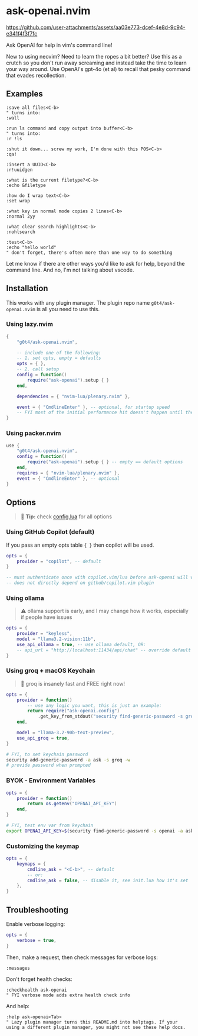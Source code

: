 # ask-openai.nvim

https://github.com/user-attachments/assets/aa03e773-dcef-4e8d-9c94-e341f4f3f7fc

Ask OpenAI for help in vim's command line!

New to using neovim? Need to learn the ropes a bit better? Use this as a crutch so you don't run away screaming and instead take the time to learn your way around. Use OpenAI's gpt-4o (et al) to recall that pesky command that evades recollection.

## Examples

```vim
:save all files<C-b>
" turns into:
:wall

:run ls command and copy output into buffer<C-b>
" turns into:
:r !ls

:shut it down... screw my work, I'm done with this POS<C-b>
:qa!

:insert a UUID<C-b>
:r!uuidgen

:what is the current filetype?<C-b>
:echo &filetype

:how do I wrap text<C-b>
:set wrap

:what key in normal mode copies 2 lines<C-b>
:normal 2yy

:what clear search highlights<C-b>
:nohlsearch

:test<C-b>
:echo "hello world"
" don't forget, there's often more than one way to do something

```

Let me know if there are other ways you'd like to ask for help, beyond the command line. And no, I'm not talking about vscode.

## Installation

This works with any plugin manager. The plugin repo name `g0t4/ask-openai.nvim` is all you need to use this.

### Using lazy.nvim

```lua
{
    "g0t4/ask-openai.nvim",

    -- include one of the following:
    -- 1. set opts, empty = defaults
    opts = { },
    -- 2. call setup
    config = function()
        require("ask-openai").setup { }
    end,

    dependencies = { "nvim-lua/plenary.nvim" },

    event = { "CmdlineEnter" }, -- optional, for startup speed
    -- FYI most of the initial performance hit doesn't happen until the first use
}
```

### Using packer.nvim

```lua
use {
    "g0t4/ask-openai.nvim",
    config = function()
        require("ask-openai").setup { } -- empty == default options
    end,
    requires = { "nvim-lua/plenary.nvim" },
    event = { "CmdlineEnter" }, -- optional
}
```

## Options

> 📌 **Tip:** check [config.lua](lua/ask-openai/config.lua) for all options

### Using GitHub Copilot (default)

If you pass an empty opts table `{ }` then copilot will be used.

```lua
opts = {
    provider = "copilot", -- default
}

-- must authenticate once with copilot.vim/lua before ask-openai will work
-- does not directly depend on github/copilot.vim plugin
```

### Using ollama

> ⚠️ ollama support is early, and I may change how it works, especially if people have issues

```lua
opts = {
    provider = "keyless",
    model = "llama3.2-vision:11b",
    use_api_ollama = true, -- use ollama default, OR:
    -- api_url = "http://localhost:11434/api/chat" -- override default for ollama
}
```

### Using groq + macOS Keychain

> 💨 groq is insanely fast and FREE right now!

```lua
opts = {
    provider = function()
        -- use any logic you want, this is just an example:
        return require("ask-openai.config")
            .get_key_from_stdout("security find-generic-password -s groq -a ask -w" )
    end,

    model = "llama-3.2-90b-text-preview",
    use_api_groq = true,
}
```

```bash
# FYI, to set keychain password
security add-generic-password -a ask -s groq -w
# provide password when prompted
```

### BYOK - Environment Variables

```lua
opts = {
    provider = function()
        return os.getenv("OPENAI_API_KEY")
    end,
}
```

```bash
# FYI, test env var from keychain
export OPENAI_API_KEY=$(security find-generic-password -s openai -a ask -w )
```

### Customizing the keymap

```lua
opts = {
    keymaps = {
        cmdline_ask = "<C-b>", -- default
        -- or:
        cmdline_ask = false, -- disable it, see init.lua how it's set
    },
}
```

## Troubleshooting

Enable verbose logging:

```lua
opts = {
    verbose = true,
}
```

Then, make a request, then check messages for verbose logs:

```vim
:messages
```

Don't forget health checks:

```vim
:checkhealth ask-openai
" FYI verbose mode adds extra health check info
```

And help:

```vim
:help ask-openai<Tab>
" Lazy plugin manager turns this README.md into helptags. If your using a different plugin manager, you might not see these help docs.
```
